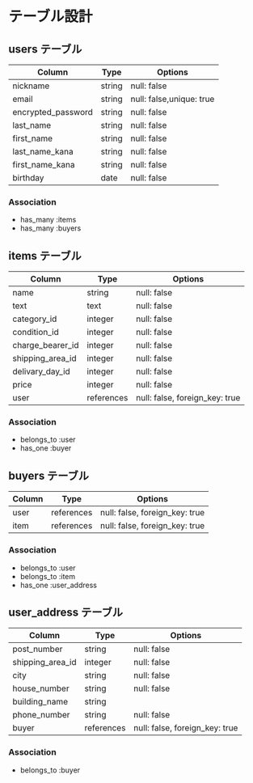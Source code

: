 # テーブル設計

## users テーブル

| Column              | Type   | Options     |
| ------------------- | ------ | ----------- |
| nickname            | string | null: false |
| email               | string | null: false,unique: true|
| encrypted_password  | string | null: false |
| last_name           | string | null: false |
| first_name          | string | null: false |
| last_name_kana      | string | null: false |
| first_name_kana     | string | null: false |
| birthday            | date   | null: false |

### Association

- has_many :items
- has_many :buyers





## items テーブル

| Column             | Type       | Options     |
| ------------------ | ---------- | ----------- |
| name               | string     | null: false |
| text               | text       | null: false |
| category_id        | integer    | null: false |
| condition_id       | integer    | null: false |
| charge_bearer_id   | integer    | null: false |
| shipping_area_id   | integer    | null: false |
| delivary_day_id    | integer    | null: false |
| price              | integer    | null: false |
| user               | references | null: false, foreign_key: true|

### Association

- belongs_to :user
- has_one :buyer




## buyers テーブル

| Column             | Type       | Options                       |
| ------------------ | ---------- | ----------------------------- |
| user               | references | null: false, foreign_key: true|
| item               | references | null: false, foreign_key: true|

### Association

- belongs_to :user
- belongs_to :item
- has_one :user_address



## user_address テーブル

| Column             | Type    | Options     |
| ------------------ | ------- | ----------- |
| post_number        | string  | null: false |
| shipping_area_id   | integer | null: false |
| city               | string  | null: false |
| house_number       | string  | null: false |
| building_name      | string  |             |
| phone_number       | string  | null: false |
| buyer              | references | null: false, foreign_key: true|


### Association

- belongs_to :buyer